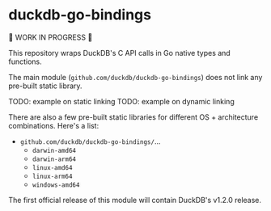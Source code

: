 # duckdb-go-bindings

🚧 WORK IN PROGRESS 🚧

This repository wraps DuckDB's C API calls in Go native types and functions.

The main module (`github.com/duckdb/duckdb-go-bindings`) does not link any pre-built static library.

TODO: example on static linking
TODO: example on dynamic linking

There are also a few pre-built static libraries for different OS + architecture combinations.
Here's a list:
- `github.com/duckdb/duckdb-go-bindings/`...
  - `darwin-amd64`
  - `darwin-arm64`
  - `linux-amd64`
  - `linux-arm64`
  - `windows-amd64`

The first official release of this module will contain DuckDB's v1.2.0 release.
